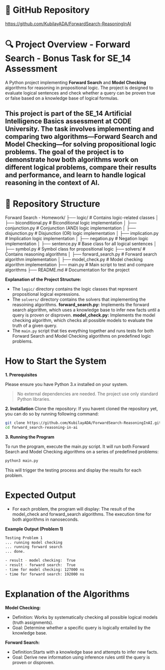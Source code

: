 # 🔗 GitHub Repository
https://github.com/KubilayADA/ForwardSearch-ReasoningInAI

# 🔍 Project Overview - Forward Search - Bonus Task for SE_14 Assessment 

A Python project implementing **Forward Search** and **Model Checking** algorithms for reasoning in propositional logic. The project is designed to evaluate logical sentences and check whether a query can be proven true or false based on a knowledge base of logical formulas.

This project is part of the **SE_14 Artificial Intelligence Basics** assessment at CODE University. The task involves implementing and comparing two algorithms—**Forward Search** and **Model Checking**—for solving propositional logic problems. The goal of the project is to demonstrate how both algorithms work on different logical problems, compare their results and performance, and learn to handle logical reasoning in the context of AI.
---

# 📁 Repository Structure


Forward Search - Homework/
├── logic/                     # Contains logic-related classes 
│   ├── biconditional.py       # Biconditional logic implementation
│   ├── conjunction.py         # Conjunction (AND) logic implementation
│   ├── disjunction.py         # Disjunction (OR) logic implementation
│   ├── implication.py         # Implication logic implementation
│   ├── negation.py            # Negation logic implementation
│   ├── sentence.py            # Base class for all logical sentences
│   ├── symbol.py              # Symbol class for propositional logic
├── solvers/                   # Contains reasoning algorithms
│   ├── forward_search.py      # Forward search algorithm implementation
│   ├── model_check.py         # Model checking algorithm implementation
├── main.py                    # Main script to test and compare algorithms
├── README.md                  # Documentation for the project

**Explanation of the Project Structure:**
- The `logic/` directory contains the logic classes that represent propositional logical expressions.
- The `solvers/` directory contains the solvers that implementing the reasoining algorithms.
    **forward_search.py:** Implements the forward search algorithm, which uses a knowledge base to infer new facts until a query is proven or disproven.
    **model_check.py:** Implements the model checking algorithm,  which checks all possible models to evaluate the truth of a given query.
- The `main.py` script that ties eveything together and runs tests for both Forward Search and Model Checking algorithms on predefined logic problems. 

# How to Start the System 

**1. Prerequisites**

Please ensure you have Python 3.x installed on your system.

> No external dependencies are needed. The project use only standard Python libraries.

**2. Installation**
Clone the repository:
If you havent cloned the repository yet, you can do so by running following command:
```bash
git clone https://github.com/KubilayADA/ForwardSearch-ReasoningInAI.git
cd forward_search-reasoning-in-ai
```
**3. Running the Program**

To run the program, execute the main.py script. It will run both Forward Search and Model Checking algorithms on a series of predefined problems:
```bash
python3 main.py
```
This will trigger the testing process and display the results for each problem.

# Expected Output
- For each problem, the program will display:
The result of the model_check and forward_search algorithms.
The execution time for both algorithms in nanoseconds.

 **Example Output (Problem 1)**
 ```bash
 Testing Problem 1
... running model checking
... running forward search
... done. 

- result - model checking:  True
- result - forward search:  True
- time for model checking: 127000 ns
- time for forward search: 192000 ns
```

# Explanation of the Algorithms
**Model  Checking:**
- Definition: Works by systematically checking all possible logical models (truth assignments).
- Goal: Determine whether a specific query is logically entailed by the knowledge base.

**Forward Search:**
- Definition:Starts with a knowledge base and attempts to infer new facts.
- Goal: Derive new information using inference rules until the query is proven or disproven.


